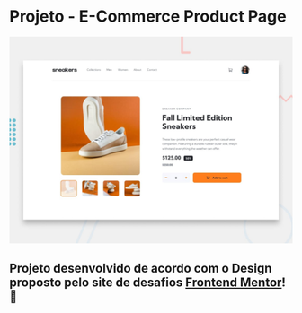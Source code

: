 # Projeto - E-Commerce Product Page

![Design preview for the E-commerce product page coding challenge](./src/assets/design/desktop-preview.jpg)

## Projeto desenvolvido de acordo com o Design proposto pelo site de desafios [Frontend Mentor](https://www.frontendmentor.io/)! 👋